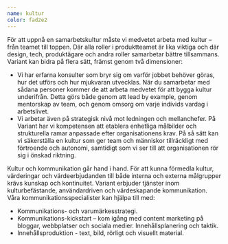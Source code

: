 ```yaml
---
name: kultur
color: fad2e2
---
```


<div class="lead">
För att uppnå en samarbetskultur måste vi medvetet arbeta med kultur – från teamet till toppen. Där alla roller i produktteamet är lika viktiga och där design, tech, produktägare och andra roller samarbetar bättre tillsammans. 
</div>

<div>
Variant kan bidra på flera sätt, främst genom två dimensioner:

- Vi har erfarna konsulter som bryr sig om varför jobbet behöver göras, hur det utförs och hur mjukvaran utvecklas. När
  du samarbetar med sådana personer kommer de att arbeta medvetet för att bygga kultur underifrån. Detta görs både genom
  att lead by example, genom mentorskap av team, och genom omsorg om varje individs vardag i arbetslivet.
- Vi arbetar även på strategisk nivå mot ledningen och mellanchefer. På Variant har vi kompetensen att etablera
  enhetliga målbilder och strukturella ramar anpassade efter organisationens krav. På så sätt kan vi säkerställa en
  kultur som ger team och människor tillräckligt med förtroende och autonomi, samtidigt som vi ser till att
  organisationen rör sig i önskad riktning.

</div>

<div class="lead">
Kultur och kommunikation går hand i hand. För att kunna förmedla kultur, värderingar och värdeerbjudanden till både interna och externa målgrupper krävs kunskap och kontinuitet. Variant erbjuder tjänster inom kulturbefästande, användardriven och värdeskapande kommunikation.
</div>

<div>
Våra kommunikationsspecialister kan hjälpa till med:

- Kommunikations- och varumärkesstrategi.
- Kommunikations-kickstart – kom igång med content marketing på bloggar, webbplatser och sociala medier.
  Innehållsplanering och taktik.
- Innehållsproduktion - text, bild, rörligt och visuellt material.

</div>